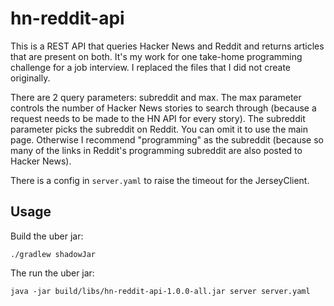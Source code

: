 # hn-reddit-api

This is a REST API that queries Hacker News and Reddit and returns articles that are present on both. It's my work for one take-home programming challenge for a job interview. I replaced the files that I did not create originally.

There are 2 query parameters: subreddit and max. The max parameter controls the number of Hacker News stories to search through (because a request needs to be made to the HN API for every story). The subreddit parameter picks the subreddit on Reddit. You can omit it to use the main page. Otherwise I recommend "programming" as the subreddit (because so many of the links in Reddit's programming subreddit are also posted to Hacker News).

There is a config in `server.yaml` to raise the timeout for the JerseyClient.

## Usage

Build the uber jar:

    ./gradlew shadowJar

The run the uber jar:

    java -jar build/libs/hn-reddit-api-1.0.0-all.jar server server.yaml

